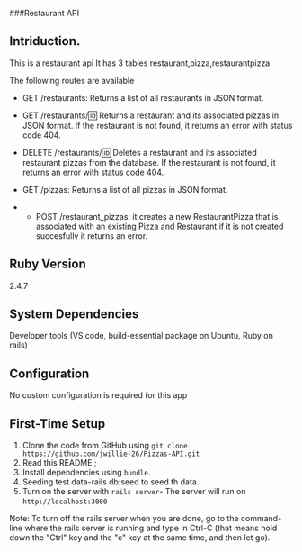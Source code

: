 
###Restaurant API

## Intriduction.
This is a restaurant api
It has 3 tables restaurant,pizza,restaurantpizza

 
The following routes are available
 
* GET /restaurants: Returns a list of all restaurants in JSON format.
* GET /restaurants/:id: Returns a restaurant and its associated pizzas in JSON format. If the restaurant is not found, it returns an error with status code 404.

* DELETE /restaurants/:id: Deletes a restaurant and its associated restaurant pizzas from the database. If the restaurant is not found, it returns an error with status code 404.

* GET /pizzas: Returns a list of all pizzas in JSON format.

* * POST /restaurant_pizzas: it creates a new RestaurantPizza that is associated with an existing Pizza and Restaurant.if it is not created succesfully it returns an error.

## Ruby Version

2.4.7

## System Dependencies

Developer tools (VS code, build-essential package on Ubuntu, Ruby on rails)

## Configuration

No custom configuration is required for this app

## First-Time Setup

1. Clone the code from GitHub using `git clone https://github.com/jwillie-26/Pizzas-API.git`
2. Read this README ;
3. Install dependencies using `bundle`.
4. Seeding test data-rails db:seed to seed th data.
5. Turn on the server with `rails server`- The server will run on `http://localhost:3000`



Note: To turn off the rails server when you are done, go to the command-line where the rails server is running and type in Ctrl-C (that means hold down the "Ctrl" key and the "c" key at the same time, and then let go).




